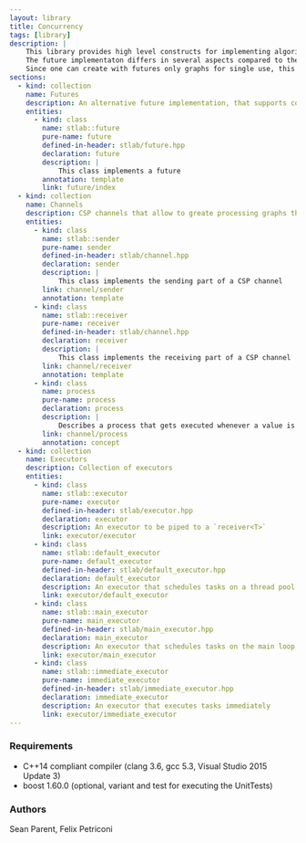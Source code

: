 ```yaml
---
layout: library
title: Concurrency
tags: [library]
description: |
    This library provides high level constructs for implementing algorithms that eases the use of multiple CPU cores while minimizing the contention.
    The future implementaton differs in several aspects compared to the C++11/14/17 standard futures: It provides continuations and joins, which were just added in a C++17 TS. But more important this futures propagate values through the graph and not futures. This allows an easy way of creating splits. That means a single future can have multiple continuations into different directions. An other important difference is that the futures support cancellation. So if one is not anymore interested in the result of a future, then one can destroy the future without the need to wait that the future is fullfilled, as it is the case with std::future (and boost::future). An already started future will run until its end, but will not trigger any continuation. So in all these cases, all chained continuations will never be triggered. Additionally the future interface is designed in a way, that one can use build in or custom build executors. 
    Since one can create with futures only graphs for single use, this library provides as well channels. With these channels one can build graphs, that can be used for multiple invocations.
sections:
  - kind: collection
    name: Futures
    description: An alternative future implementation, that supports continuations, splits and joins.
    entities:
      - kind: class
        name: stlab::future
        pure-name: future
        defined-in-header: stlab/future.hpp
        declaration: future
        description: |
            This class implements a future
        annotation: template
        link: future/index
  - kind: collection
    name: Channels
    description: CSP channels that allow to greate processing graphs that execute the tasks on dedicated executors. It is possible to split, join, zip and merge channels. Each processing node is associated with a [process](channel/policy_process). 
    entities:
      - kind: class
        name: stlab::sender
        pure-name: sender
        defined-in-header: stlab/channel.hpp
        declaration: sender
        description: |
            This class implements the sending part of a CSP channel
        link: channel/sender
        annotation: template
      - kind: class
        name: stlab::receiver
        pure-name: receiver
        defined-in-header: stlab/channel.hpp
        declaration: receiver
        description: |
            This class implements the receiving part of a CSP channel
        link: channel/receiver
        annotation: template
      - kind: class
        name: process
        pure-name: process
        declaration: process
        description: |
            Describes a process that gets executed whenever a value is passed into the channel
        link: channel/process
        annotation: concept
  - kind: collection
    name: Executors
    description: Collection of executors
    entities:
      - kind: class
        name: stlab::executor
        pure-name: executor
        defined-in-header: stlab/executor.hpp
        declaration: executor
        description: An executor to be piped to a `receiver<T>`
        link: executor/executor
      - kind: class
        name: stlab::default_executor
        pure-name: default_executor
        defined-in-header: stlab/default_executor.hpp
        declaration: default_executor
        description: An executor that schedules tasks on a thread pool
        link: executor/default_executor
      - kind: class
        name: stlab::main_executor
        pure-name: main_executor
        defined-in-header: stlab/main_executor.hpp
        declaration: main_executor
        description: An executor that schedules tasks on the main loop
        link: executor/main_executor
      - kind: class
        name: stlab::immediate_executor
        pure-name: immediate_executor
        defined-in-header: stlab/immediate_executor.hpp
        declaration: immediate_executor
        description: An executor that executes tasks immediately
        link: executor/immediate_executor
---
```


### Requirements ###

* C++14 compliant compiler (clang 3.6, gcc 5.3, Visual Studio 2015 Update 3)
* boost 1.60.0 (optional, variant and test for executing the UnitTests)

### Authors ###
Sean Parent, Felix Petriconi

